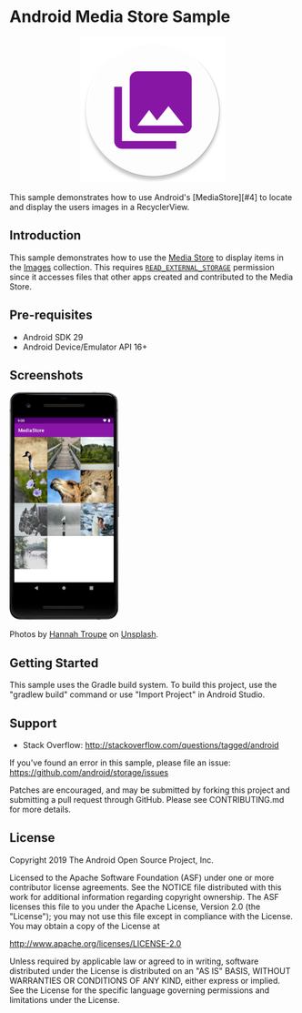 
Android Media Store Sample
==========================

<div align="center">
<img src="screenshots/icon-web.png" height="256" alt="App Icon"/>
</div>

This sample demonstrates how to use Android's [MediaStore][#4] to locate and display the users
images in a RecyclerView.

Introduction
------------

This sample demonstrates how to use the [Media Store][1] to display items in the
[Images][2] collection. This requires [`READ_EXTERNAL_STORAGE`][3] permission since it accesses
files that other apps created and contributed to the Media Store. 

Pre-requisites
--------------

- Android SDK 29
- Android Device/Emulator API 16+

Screenshots
-------------

<img src="screenshots/app.png" height="400" alt="Screenshot"/>

Photos by [Hannah Troupe][4] on [Unsplash][5].

Getting Started
---------------

This sample uses the Gradle build system. To build this project, use the
"gradlew build" command or use "Import Project" in Android Studio.

Support
-------

- Stack Overflow: http://stackoverflow.com/questions/tagged/android

If you've found an error in this sample, please file an issue:
https://github.com/android/storage/issues

Patches are encouraged, and may be submitted by forking this project and
submitting a pull request through GitHub. Please see CONTRIBUTING.md for more details.

License
-------

Copyright 2019 The Android Open Source Project, Inc.

Licensed to the Apache Software Foundation (ASF) under one or more contributor
license agreements.  See the NOTICE file distributed with this work for
additional information regarding copyright ownership.  The ASF licenses this
file to you under the Apache License, Version 2.0 (the "License"); you may not
use this file except in compliance with the License.  You may obtain a copy of
the License at

http://www.apache.org/licenses/LICENSE-2.0

Unless required by applicable law or agreed to in writing, software
distributed under the License is distributed on an "AS IS" BASIS, WITHOUT
WARRANTIES OR CONDITIONS OF ANY KIND, either express or implied.  See the
License for the specific language governing permissions and limitations under
the License.

[1]: https://developer.android.com/reference/android/provider/MediaStore
[2]: https://developer.android.com/reference/android/provider/MediaStore.Images
[3]: https://developer.android.com/reference/android/Manifest.permission.html#READ_EXTERNAL_STORAGE
[4]: https://developer.android.com/reference/android/provider/MediaStore
[5]: https://unsplash.com/@htroupe?utm_source=unsplash&utm_medium=referral&utm_content=creditCopyText